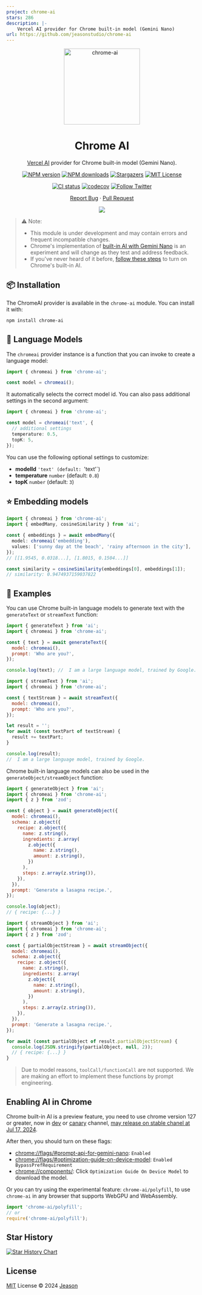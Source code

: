 ```yaml
---
project: chrome-ai
stars: 286
description: |-
    Vercel AI provider for Chrome built-in model (Gemini Nano)
url: https://github.com/jeasonstudio/chrome-ai
---
```


<div align="center">
<a name="readme-top"></a>

<img src="https://mdn.alipayobjects.com/huamei_1hrimu/afts/img/A*OLMCRq2wg7cAAAAAAAAAAAAADp95AQ/original" alt="chrome-ai" width="200"/>

<h1>Chrome AI</h1>

[Vercel AI](https://sdk.vercel.ai/docs/introduction) provider for Chrome built-in model (Gemini Nano).

[![NPM version][npm-image]][npm-url]
[![NPM downloads][download-image]][download-url]
[![Stargazers][stars-shield]][stars-url]
[![MIT License][license-shield]][license-url]

[![CI status][github-action-image]][github-action-url]
[![codecov][codecov-image]][codecov-url]
[![Follow Twitter][twitter-image]][twitter-url]

[Report Bug](https://github.com/jeasonstudio/chrome-ai/issues/new) · [Pull Request](https://github.com/jeasonstudio/chrome-ai/compare)

![](https://raw.githubusercontent.com/andreasbm/readme/master/assets/lines/rainbow.png)

[npm-image]: https://img.shields.io/npm/v/chrome-ai?style=for-the-badge
[npm-url]: http://npmjs.org/package/chrome-ai
[download-image]: https://img.shields.io/npm/dm/chrome-ai.svg?style=for-the-badge
[download-url]: https://npmjs.org/package/chrome-ai
[github-action-image]: https://img.shields.io/github/actions/workflow/status/jeasonstudio/chrome-ai/ci.yml?style=for-the-badge
[github-action-url]: https://github.com/jeasonstudio/chrome-ai/actions?query=workflow=%22ci%22
[codecov-image]: https://img.shields.io/codecov/c/github/jeasonstudio/chrome-ai/main.svg?style=for-the-badge
[codecov-url]: https://codecov.io/gh/jeasonstudio/chrome-ai/branch/main
[license-shield]: https://img.shields.io/github/license/jeasonstudio/chrome-ai.svg?style=for-the-badge
[license-url]: https://github.com/jeasonstudio/chrome-ai/blob/main/LICENSE

[stars-shield]: https://img.shields.io/github/stars/jeasonstudio/chrome-ai.svg?style=for-the-badge
[stars-url]: https://github.com/jeasonstudio/chrome-ai/stargazers
[issues-shield]: https://img.shields.io/github/issues/jeasonstudio/chrome-ai.svg?style=for-the-badge
[issues-url]: https://github.com/jeasonstudio/chrome-ai/issues
[twitter-image]: https://img.shields.io/twitter/follow/jeasonstudio?style=for-the-badge&logo=x
[twitter-url]: https://twitter.com/jeasonstudio

</div>

> ⚠️ Note:
> * This module is under development and may contain errors and frequent incompatible changes.
> * Chrome's implementation of [built-in AI with Gemini Nano](https://developer.chrome.com/docs/ai/built-in) is an experiment and will change as they test and address feedback.
> * If you've never heard of it before, [follow these steps](#enabling-ai-in-chrome) to turn on Chrome's built-in AI.

## 📦 Installation

The ChromeAI provider is available in the `chrome-ai` module. You can install it with:

```bash
npm install chrome-ai
```

## 🦄 Language Models

The `chromeai` provider instance is a function that you can invoke to create a language model:

```ts
import { chromeai } from 'chrome-ai';

const model = chromeai();
```

It automatically selects the correct model id. You can also pass additional settings in the second argument:

```ts
import { chromeai } from 'chrome-ai';

const model = chromeai('text', {
  // additional settings
  temperature: 0.5,
  topK: 5,
});
```

You can use the following optional settings to customize:

- **modelId** `'text' (default: `'text'`)
- **temperature** `number` (default: `0.8`)
- **topK** `number` (default: `3`)

## ⭐️ Embedding models

```ts
import { chromeai } from 'chrome-ai';
import { embedMany, cosineSimilarity } from 'ai';

const { embeddings } = await embedMany({
  model: chromeai('embedding'),
  values: ['sunny day at the beach', 'rainy afternoon in the city'],
});
// [[1.9545, 0.0318...], [1.8015, 0.1504...]]

const similarity = cosineSimilarity(embeddings[0], embeddings[1]);
// similarity: 0.9474937159037822
```

## 🎯 Examples

You can use Chrome built-in language models to generate text with the `generateText` or `streamText` function:

```javascript
import { generateText } from 'ai';
import { chromeai } from 'chrome-ai';

const { text } = await generateText({
  model: chromeai(),
  prompt: 'Who are you?',
});

console.log(text); //  I am a large language model, trained by Google.
```

```javascript
import { streamText } from 'ai';
import { chromeai } from 'chrome-ai';

const { textStream } = await streamText({
  model: chromeai(),
  prompt: 'Who are you?',
});

let result = '';
for await (const textPart of textStream) {
  result += textPart;
}

console.log(result);
//  I am a large language model, trained by Google.
```

Chrome built-in language models can also be used in the `generateObject/streamObject` function:

```javascript
import { generateObject } from 'ai';
import { chromeai } from 'chrome-ai';
import { z } from 'zod';

const { object } = await generateObject({
  model: chromeai(),
  schema: z.object({
    recipe: z.object({
      name: z.string(),
      ingredients: z.array(
        z.object({
          name: z.string(),
          amount: z.string(),
        })
      ),
      steps: z.array(z.string()),
    }),
  }),
  prompt: 'Generate a lasagna recipe.',
});

console.log(object);
// { recipe: {...} }
```

```javascript
import { streamObject } from 'ai';
import { chromeai } from 'chrome-ai';
import { z } from 'zod';

const { partialObjectStream } = await streamObject({
  model: chromeai(),
  schema: z.object({
    recipe: z.object({
      name: z.string(),
      ingredients: z.array(
        z.object({
          name: z.string(),
          amount: z.string(),
        })
      ),
      steps: z.array(z.string()),
    }),
  }),
  prompt: 'Generate a lasagna recipe.',
});

for await (const partialObject of result.partialObjectStream) {
  console.log(JSON.stringify(partialObject, null, 2));
  // { recipe: {...} }
}
```

> Due to model reasons, `toolCall/functionCall` are not supported. We are making an effort to implement these functions by prompt engineering.

## Enabling AI in Chrome

Chrome built-in AI is a preview feature, you need to use chrome version 127 or greater, now in [dev](https://www.google.com/chrome/dev/?extra=devchannel) or [canary](https://www.google.com/chrome/canary/) channel, [may release on stable chanel at Jul 17, 2024](https://chromestatus.com/roadmap).

After then, you should turn on these flags:
* [chrome://flags/#prompt-api-for-gemini-nano](chrome://flags/#prompt-api-for-gemini-nano): `Enabled`
* [chrome://flags/#optimization-guide-on-device-model](chrome://flags/#optimization-guide-on-device-model): `Enabled BypassPrefRequirement`
* [chrome://components/](chrome://components/): Click `Optimization Guide On Device Model` to download the model.

Or you can try using the experimental feature: `chrome-ai/polyfill`, to use `chrome-ai` in any browser that supports WebGPU and WebAssembly.

```ts
import 'chrome-ai/polyfill';
// or
require('chrome-ai/polyfill');
```

## Star History

[![Star History Chart](https://api.star-history.com/svg?repos=jeasonstudio/chrome-ai&type=Date)](https://star-history.com/#jeasonstudio/chrome-ai&Date)

## License

[MIT](LICENSE) License © 2024 [Jeason](https://github.com/jeasonstudio)

